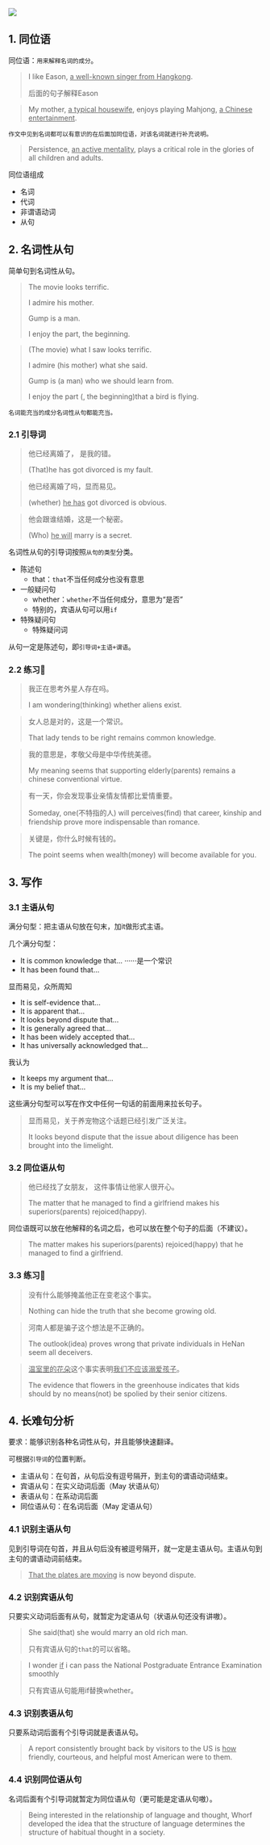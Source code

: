 ![](../pic/名词性从句.png)

## 1. 同位语

同位语：`用来解释名词的成分`。

> I like Eason, <u>a well-known singer from Hangkong</u>.
>
> 后面的句子解释Eason

> My mother, <u>a typical housewife</u>, enjoys playing Mahjong, <u>a Chinese entertainment</u>.

`作文中见到名词都可以有意识的在后面加同位语，对该名词就进行补充说明。`

> Persistence, <u>an active mentality</u>, plays a critical role in the glories of all children and adults.

同位语组成

- 名词
- 代词
- 非谓语动词
- 从句

## 2. 名词性从句 

简单句到名词性从句。

> The movie looks terrific. 
>
> I admire his mother.
>
> Gump is a man.
>
> I enjoy the part, the beginning.

> (The movie) what I saw looks terrific. 
>
> I admire (his mother) what she said.
>
> Gump is (a man) who we should learn from.
>
> I enjoy the part (, the beginning)that a bird is flying.

`名词能充当的成分名词性从句都能充当。`

### 2.1 引导词

> 他已经离婚了， 是我的错。
>
> (That)he has got divorced is my fault. 

> 他已经离婚了吗，显而易见。
>
> (whether) <u>he has</u> got divorced is obvious.

> 他会跟谁结婚，这是一个秘密。
>
> (Who) <u>he will</u> marry is a secret.

名词性从句的引导词按照`从句的类型`分类。

- 陈述句
  - that：`that`不当任何成分也没有意思
- 一般疑问句
  - whether：`whether`不当任何成分，意思为“是否”
  - 特别的，宾语从句可以用`if`
- 特殊疑问句
  - 特殊疑问词

从句一定是陈述句，即`引导词+主语+谓语`。

### 2.2  练习:memo:

> 我正在思考外星人存在吗。
>
> I am wondering(thinking) whether aliens exist.

> 女人总是对的，这是一个常识。
>
> That lady tends to be right remains common knowledge.

> 我的意思是，孝敬父母是中华传统美德。
>
> My meaning seems that supporting elderly(parents) remains a chinese conventional virtue.

> 有一天，你会发现事业亲情友情都比爱情重要。
>
> Someday, one(不特指的人) will perceives(find) that career, kinship and friendship prove more indispensable than romance. 

> 关键是，你什么时候有钱的。
>
> The point seems when wealth(money) will become available for you.

## 3. 写作

### 3.1 主语从句

满分句型：把主语从句放在句末，加it做形式主语。

几个满分句型：

- It is common knowledge that... ······是一个常识
- It has been found that... 

显而易见，众所周知

- It is self-evidence that...
- It is apparent that...
- It looks beyond dispute that... 
- It is generally agreed that...
- It has been widely accepted that... 
- It has universally acknowledged that...

我认为

- It keeps my argument that... 
- It is my belief that... 

这些满分句型可以写在作文中任何一句话的前面用来拉长句子。

> 显而易见，关于养宠物这个话题已经引发广泛关注。
>
> It looks beyond dispute that the issue about diligence has been brought into the limelight.

### 3.2 同位语从句

> 他已经找了女朋友， 这件事情让他家人很开心。
>
> The matter that he managed to find a girlfriend makes his superiors(parents) rejoiced(happy).

同位语既可以放在他解释的名词之后，也可以放在整个句子的后面（不建议）。

> The matter makes his superiors(parents) rejoiced(happy)  that he managed to find a girlfriend.

### 3.3 练习:memo:

> 没有什么能够掩盖他正在变老这个事实。
>
> Nothing can hide the truth that she become growing old.

> 河南人都是骗子这个想法是不正确的。
>
> The outlook(idea) proves wrong that private individuals in HeNan seem all deceivers.

> <u>温室里的花朵</u>这个事实表明<u>我们不应该溺爱孩子</u>。
>
> The evidence that flowers in the greenhouse indicates that kids should by no means(not) be spolied by their senior citizens.

## 4. 长难句分析

要求：能够识别各种名词性从句，并且能够快速翻译。

可根据`引导词`的位置判断。

- 主语从句：在句首，从句后没有逗号隔开，到主句的谓语动词结束。
- 宾语从句：在实义动词后面（May 状语从句）
- 表语从句：在系动词后面
- 同位语从句：在名词后面（May 定语从句）

### 4.1 识别主语从句

见到引导词在句首，并且从句后没有被逗号隔开，就一定是主语从句。主语从句到主句的谓语动词前结束。

> <u>That the plates are moving</u> is now beyond dispute.

### 4.2 识别宾语从句

只要实义动词后面有从句，就暂定为定语从句（状语从句还没有讲嗷）。

> She said(that) she would marry an old rich man.
>
> 只有宾语从句的`that`的可以省略。

> I wonder <u>if</u> i can pass the National Postgraduate Entrance Examination smoothly
>
> 只有宾语从句能用if替换whether。

### 4.3 识别表语从句

只要系动词后面有个引导词就是表语从句。

> A report consistently brought back by visitors to the US is <u>how</u> friendly, courteous, and helpful most American were to them.



### 4.4 识别同位语从句

名词后面有个引导词就暂定为同位语从句（更可能是定语从句嗷）。

> Being interested in the relationship of language and thought, Whorf developed the idea that the structure of language determines the structure of habitual thought in a society.











